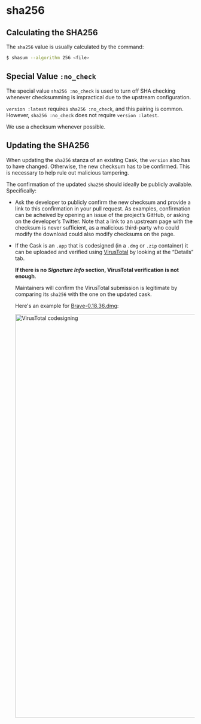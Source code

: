 # sha256

## Calculating the SHA256

The `sha256` value is usually calculated by the command:

```bash
$ shasum --algorithm 256 <file>
```

## Special Value `:no_check`

The special value `sha256 :no_check` is used to turn off SHA checking whenever checksumming is impractical due to the upstream configuration.

`version :latest` requires `sha256 :no_check`, and this pairing is common. However, `sha256 :no_check` does not require `version :latest`.

We use a checksum whenever possible.

## Updating the SHA256

When updating the `sha256` stanza of an existing Cask, the `version` also has to have changed. Otherwise, the new checksum has to be confirmed. This is necessary to help rule out malicious tampering.

The confirmation of the updated `sha256` should ideally be publicly available. Specifically:

- Ask the developer to publicly confirm the new checksum and provide a link to this confirmation in your pull request. As examples, confirmation can be acheived by opening an issue of the project’s GitHub, or asking on the developer’s Twitter. Note that a link to an upstream page with the checksum is never sufficient, as a malicious third-party who could modify the download could also modify checksums on the page.

- If the Cask is an `.app` that is codesigned (in a `.dmg` or `.zip` container) it can be uploaded and verified using [VirusTotal](https://www.virustotal.com/) by looking at the “Details” tab. 

   **If there is no *Signature Info* section, VirusTotal verification is not enough**.

   Maintainers will confirm the VirusTotal submission is legitimate by comparing its `sha256` with the one on the updated cask.
   
   Here's an example for [Brave-0.18.36.dmg](https://www.virustotal.com/#/file/0aa0ebfd310a627f4ba50c518bd141764a4b0335d5bc244d3cc8fa1538bfaef0/details):
   
    <img src="https://i.imgur.com/Jiyllps.png" width="1080px" alt="VirusTotal codesigning">

